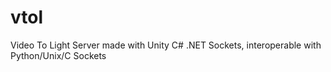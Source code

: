# vtol
Video To Light Server made with Unity C# .NET Sockets, interoperable with Python/Unix/C Sockets
